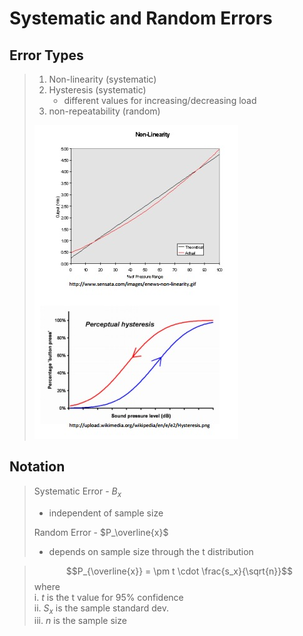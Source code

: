 
# Systematic and Random Errors

## Error Types

> 1. Non-linearity (systematic)
> 2. Hysteresis (systematic)
> 	  * different values for increasing/decreasing load
> 3. non-repeatability (random)
> 
> ![](./res/lecture20-1.jpg)

## Notation

> Systematic Error - $B_x$  
>  - independent of sample size
> 
> Random Error - $P_\overline{x}$  
>  - depends on sample size through the t distribution

> $$P_{\overline{x}} = \pm t \cdot \frac{s_x}{\sqrt{n}}$$
> where  
> i. $t$ is the t value for 95% confidence   
> ii. $S_x$ is the sample standard dev.  
> iii. $n$ is the sample size